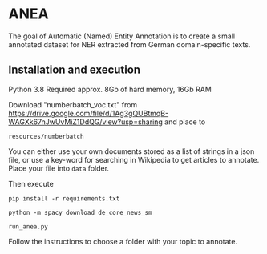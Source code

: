 # ANEA
The goal of Automatic (Named) Entity Annotation is to create a small annotated dataset for NER extracted from German domain-specific texts. 

## Installation and execution
Python 3.8 
Required approx. 8Gb of hard memory, 16Gb RAM

Download "numberbatch_voc.txt" from  https://drive.google.com/file/d/1Ag3gQUBtmqB-WAGXk67nJwUvMiZ1DdQG/view?usp=sharing
and place to
```
resources/numberbatch
```

You can either use your own documents stored as a list of strings in a json file, or use a key-word for searching in Wikipedia to get articles to annotate. 
Place your file into ```data``` folder.

Then execute
```
pip install -r requirements.txt
```
```
python -m spacy download de_core_news_sm
```
```
run_anea.py
```
Follow the instructions to choose a folder with your topic to annotate.
